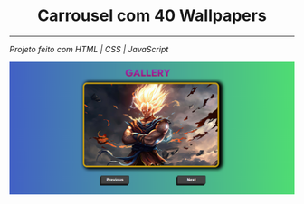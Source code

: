 <div align="center">
<h1>Carrousel com 40 Wallpapers</h1>
</div><hr>
<p><i>Projeto feito com HTML | CSS | JavaScript</i></p>
<div align="center">
  <img src="galery.png" width="800px">
</div>
